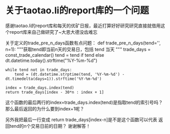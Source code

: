 # 关于taotao.li的report库的一个问题

感谢taotao.li的report库和每天的优矿日报，最近打算好好研究研究直接就借用这个report库来自己做研究了~大恩大德没齿难忘

关于定义的trade_pre_n_days函数有点问题：
def trade_pre_n_days(tend='', n=1):
    """获取tend即当前n天的交易日，包括 tend 当天
    """
    trade_days = const_trade_calendar() 
    tend = tend if tend else dt.datetime.today().strftime("%Y-%m-%d")
    
    while tend not in trade_days:
        tend = (dt.datetime.strptime(tend, '%Y-%m-%d') - dt.timedelta(days=1)).strftime('%Y-%m-%d')
        
    index = trade_days.index(tend)    
    return trade_days[index - 30*n : index + 1]
    
这个函数的最后两行的index=trade_days.index(tend)是指取tend的索引号吗？
那么最后返回的为什么要到index+1呢？

另外我把最后一行变成 return trade_days[index-n]是不是这个函数可以代表 返回tend的n个交易日前的日期？
谢谢解答！
